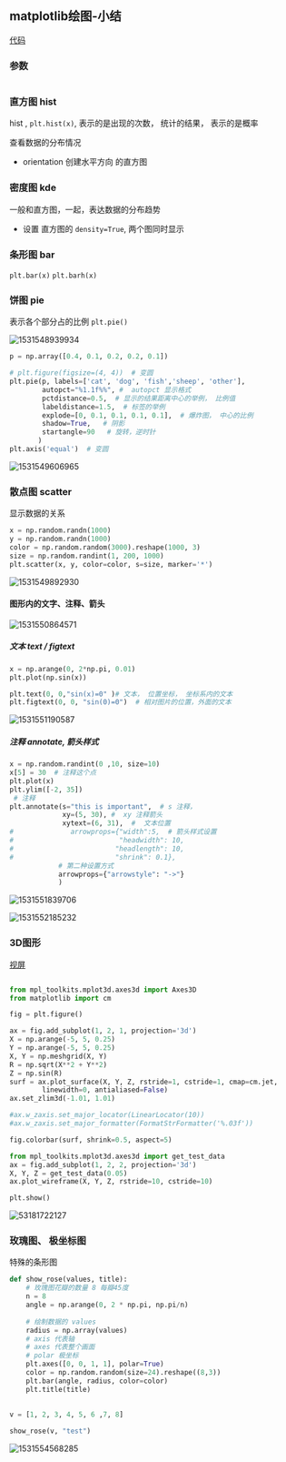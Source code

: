 ## matplotlib绘图-小结

[代码](https://github.com/zhangMingLu/grocery/blob/master/04-%E6%9C%BA%E5%99%A8%E5%AD%A6%E4%B9%A0%E6%95%B0%E5%88%86%E6%9E%90/%E6%9C%BA%E5%99%A8%E5%AD%A6%E4%B9%A0%E5%9F%BA%E7%A1%80%E6%95%99%E7%A8%8B/matplotlib%E7%BB%98%E5%9B%BE.ipynb)



### 参数

```python


```





### 直方图 hist

hist ,  `plt.hist(x)`, 表示的是出现的次数， 统计的结果， 表示的是概率

查看数据的分布情况

*   orientation 创建水平方向 的直方图



### 密度图  kde

一般和直方图，一起，表达数据的分布趋势

-   设置 直方图的 `density=True`, 两个图同时显示



### 条形图 bar

`plt.bar(x)`  `plt.barh(x)`



### 饼图  pie

表示各个部分占的比例 `plt.pie()`

![1531548939934](./assets/1531548939934.png)

```python
p = np.array([0.4, 0.1, 0.2, 0.2, 0.1])

# plt.figure(figsize=(4, 4))  # 变圆  
plt.pie(p, labels=['cat', 'dog', 'fish','sheep', 'other'],
        autopct="%1.1f%%", #  autopct 显示格式
        pctdistance=0.5,  # 显示的结果距离中心的举例， 比例值
        labeldistance=1.5,  # 标签的举例
        explode=[0, 0.1, 0.1, 0.1, 0.1],  # 爆炸图， 中心的比例
        shadow=True,   # 阴影
        startangle=90   # 旋转，逆时针
       )
plt.axis('equal')  # 变圆
```

![1531549606965](./assets/1531549606965.png)



### 散点图  scatter

显示数据的关系

```python
x = np.random.randn(1000)
y = np.random.randn(1000)
color = np.random.random(3000).reshape(1000, 3)
size = np.random.randint(1, 200, 1000)
plt.scatter(x, y, color=color, s=size, marker='*')
```

![1531549892930](./assets/1531549892930.png)

#### 图形内的文字、注释、箭头

![1531550864571](./assets/1531550864571.png)

##### 文本 text / figtext

```python
x = np.arange(0, 2*np.pi, 0.01)
plt.plot(np.sin(x)) 

plt.text(0, 0,"sin(x)=0" )# 文本， 位置坐标， 坐标系内的文本
plt.figtext(0, 0, "sin(0)=0")  # 相对图片的位置，外面的文本
```

![1531551190587](./assets/1531551190587.png)

##### 注释 annotate, 箭头样式

```python
x = np.random.randint(0 ,10, size=10)
x[5] = 30  # 注释这个点
plt.plot(x)
plt.ylim([-2, 35])
 # 注释 
plt.annotate(s="this is important",  # s 注释，
             xy=(5, 30), #  xy 注释箭头
             xytext=(6, 31),  #  文本位置
#              arrowprops={"width":5,  # 箭头样式设置
#                          "headwidth": 10,
#                         "headlength": 10,
#                         "shrink": 0.1},
            # 第二种设置方式
            arrowprops={"arrowstyle": "->"}
            )   

```

![1531551839706](./assets/1531551839706.png)

![1531552185232](./assets/1531552185232.png)



### 3D图形

[视屏](http://www.codingke.com/v/6215-lesson-328-course)

```python

from mpl_toolkits.mplot3d.axes3d import Axes3D
from matplotlib import cm

fig = plt.figure()

ax = fig.add_subplot(1, 2, 1, projection='3d')
X = np.arange(-5, 5, 0.25)
Y = np.arange(-5, 5, 0.25)
X, Y = np.meshgrid(X, Y)
R = np.sqrt(X**2 + Y**2)
Z = np.sin(R)
surf = ax.plot_surface(X, Y, Z, rstride=1, cstride=1, cmap=cm.jet,
        linewidth=0, antialiased=False)
ax.set_zlim3d(-1.01, 1.01)

#ax.w_zaxis.set_major_locator(LinearLocator(10))
#ax.w_zaxis.set_major_formatter(FormatStrFormatter('%.03f'))

fig.colorbar(surf, shrink=0.5, aspect=5)

from mpl_toolkits.mplot3d.axes3d import get_test_data
ax = fig.add_subplot(1, 2, 2, projection='3d')
X, Y, Z = get_test_data(0.05)
ax.plot_wireframe(X, Y, Z, rstride=10, cstride=10)

plt.show()
```

![53181722127](assets/1531817221270.png)

### 玫瑰图、 极坐标图

特殊的条形图

```python
def show_rose(values, title):
    # 玫瑰图花瓣的数量 8 每瓣45度
    n = 8
    angle = np.arange(0, 2 * np.pi, np.pi/n)
    
    # 绘制数据的 values
    radius = np.array(values)
    # axis 代表轴
    # axes 代表整个画面  
    # polar 极坐标
    plt.axes([0, 0, 1, 1], polar=True)
    color = np.random.random(size=24).reshape((8,3))
    plt.bar(angle, radius, color=color)
    plt.title(title)
    
  
v = [1, 2, 3, 4, 5, 6 ,7, 8]

show_rose(v, "test")
```





![1531554568285](./assets/1531554568285.png)







